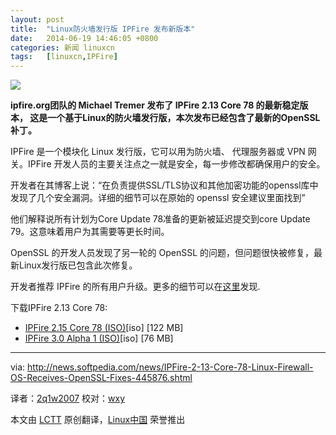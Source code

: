 ```yaml
---
layout: post
title:	"Linux防火墙发行版 IPFire 发布新版本"
date:	2014-06-19 14:46:05 +0800 
categories:	新闻 linuxcn 
tags:	[linuxcn,IPFire]
---
```



![](/Asserts/Images//attachment/album/201406/19/144607z2fhnhcctfpnkg3g.jpg)


**ipfire.org团队的 Michael Tremer 发布了 IPFire 2.13 Core 78 的最新稳定版本， 这是一个基于Linux的防火墙发行版，本次发布已经包含了最新的OpenSSL补丁。**


IPFire 是一个模块化 Linux 发行版，它可以用为防火墙、 代理服务器或 VPN 网关。IPFire 开发人员的主要关注点之一就是安全，每一步修改都确保用户的安全。


开发者在其博客上说：“在负责提供SSL/TLS协议和其他加密功能的openssl库中发现了几个安全漏洞。详细的细节可以在原始的 openssl 安全建议里面找到”


他们解释说所有计划为Core Update 78准备的更新被延迟提交到core Update 79。这意味着用户为其需要等更长时间。


OpenSSL 的开发人员发现了另一轮的 OpenSSL 的问题，但问题很快被修复，最新Linux发行版已包含此次修复。


开发者推荐 IPFire 的所有用户升级。更多的细节可以在[这里](http://www.ipfire.org/news/ipfire-2-15-core-update-78-released)发现.


下载IPFire 2.13 Core 78:


* [IPFire 2.15 Core 78 (ISO)](http://downloads.ipfire.org/releases/ipfire-2.x/2.15-core78/ipfire-2.15.i586-full-core78.iso)[iso] [122 MB]
* [IPFire 3.0 Alpha 1 (ISO)](http://www.rowie.at/ipfire/iso/ipfire-3.0-alpha1.i686.iso)[iso] [76 MB]




---


via: <http://news.softpedia.com/news/IPFire-2-13-Core-78-Linux-Firewall-OS-Receives-OpenSSL-Fixes-445876.shtml>


译者：[2q1w2007](https://github.com/2q1w2007) 校对：[wxy](https://github.com/wxy)


本文由 [LCTT](https://github.com/LCTT/TranslateProject) 原创翻译，[Linux中国](http://linux.cn/) 荣誉推出
